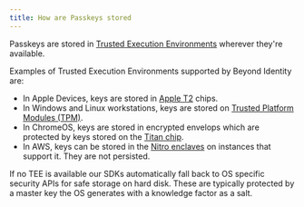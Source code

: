 ```yaml
---
title: How are Passkeys stored
---
```


Passkeys are stored in [Trusted Execution Environments](https://en.wikipedia.org/wiki/Trusted_execution_environment) wherever they're available. 

Examples of Trusted Execution Environments supported by Beyond Identity are: 

- In Apple Devices, keys are stored in [Apple T2](https://en.wikipedia.org/wiki/Apple_T2) chips.
- In Windows and Linux workstations, keys are stored on [Trusted Platform Modules (TPM)](https://en.wikipedia.org/wiki/TPM2).
- In ChromeOS, keys are stored in encrypted envelops which are protected by keys stored on the [Titan chip](https://cloud.google.com/blog/products/identity-security/titan-in-depth-security-in-plaintext). 
- In AWS, keys can be stored in the [Nitro enclaves](https://aws.amazon.com/ec2/nitro/) on instances that support it. They are not persisted. 

If no TEE is available our SDKs automatically fall back to OS specific security APIs for safe storage on hard disk. These are typically protected by a master key the OS generates with a knowledge factor as a salt. 
